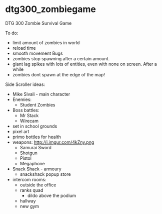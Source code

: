 # dtg300_zombiegame
DTG 300 Zombie Survival Game

To do:
 - limit amount of zombies in world
 - reload time
 - smooth movement
Bugs
 - zombies stop spawning after a certain amount.
 - giant lag spikes with lots of entities, even with none on screen. After a while
 - zombies dont spawn at the edge of the map!


 
 
 
Side Scroller 
ideas:
- Mike Sivali - main character
- Enemies:
	- Student Zombies
- Boss battles:
	- Mr Stack
	- Wirecam
- set in school grounds
- pixel art
- primo bottles for health
- weapons: http://i.imgur.com/4kZny.png
	- Samurai Sword
	- Shotgun
	- Pistol
	- Megaphone
- Snack Shack - armoury
	- snackshack popup store
- intercom
rooms:
	- outside the office
	- ranks quad
		- dildo above the podium
	- hallway 
	- new gym
